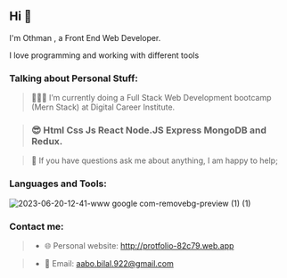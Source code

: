## Hi 👋
I'm Othman , a Front End Web Developer.

I love programming and working with different tools

### Talking about Personal Stuff:
>👨🏽‍💻 I’m currently doing a Full Stack Web Development bootcamp (Mern Stack) at Digital Career Institute.

>  ### :sunglasses:  Html Css Js React Node.JS Express MongoDB and Redux.

> :speech_balloon: If you have questions ask me about anything, I am happy to help;


### Languages and Tools:

![2023-06-20-12-41-www google com-removebg-preview (1) (1)](https://github.com/othman922/othman922/assets/104653892/5537100a-c8fa-453d-9972-d6a3cc8c69f2)

### Contact me:
>*  :globe_with_meridians: Personal website: http://protfolio-82c79.web.app

>*  :envelope_with_arrow: Email: aabo.bilal.922@gmail.com


